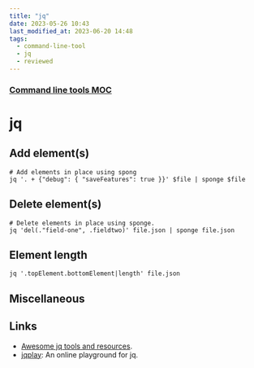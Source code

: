 ```yaml
---
title: "jq"
date: 2023-05-26 10:43
last_modified_at: 2023-06-20 14:48
tags:
  - command-line-tool
  - jq
  - reviewed
---
```


### [Command line tools MOC](Command%20line%20tools%20MOC.md)

# jq

## Add element(s)

```shell
# Add elements in place using spong
jq '. + {"debug": { "saveFeatures": true }}' $file | sponge $file
```

## Delete element(s)

```shell
# Delete elements in place using sponge.
jq 'del(."field-one", .fieldtwo)' file.json | sponge file.json
```

## Element length

```shell
jq '.topElement.bottomElement|length' file.json
```

## Miscellaneous

## Links

* [Awesome jq tools and resources](https://github.com/fiatjaf/awesome-jq).
* [jqplay](https://jqplay.org/): An online playground for jq.
